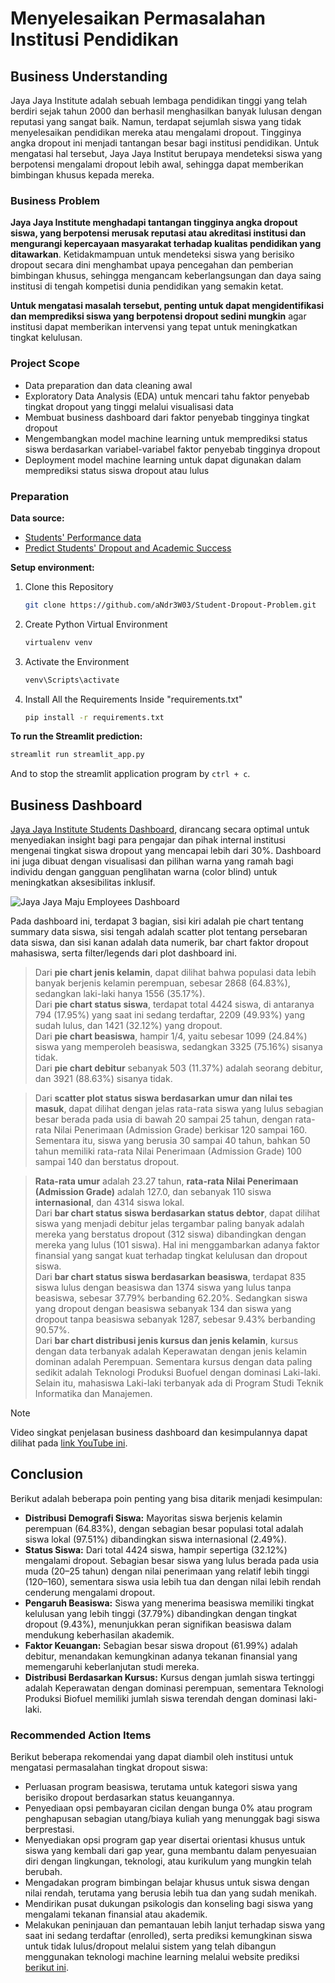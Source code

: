 # Menyelesaikan Permasalahan Institusi Pendidikan

## Business Understanding

Jaya Jaya Institute adalah sebuah lembaga pendidikan tinggi yang telah berdiri sejak tahun 2000 dan berhasil menghasilkan banyak lulusan dengan reputasi yang sangat baik. Namun, terdapat sejumlah siswa yang tidak menyelesaikan pendidikan mereka atau mengalami dropout. Tingginya angka dropout ini menjadi tantangan besar bagi institusi pendidikan. Untuk mengatasi hal tersebut, Jaya Jaya Institut berupaya mendeteksi siswa yang berpotensi mengalami dropout lebih awal, sehingga dapat memberikan bimbingan khusus kepada mereka.

### Business Problem

**Jaya Jaya Institute menghadapi tantangan tingginya angka dropout siswa, yang berpotensi merusak reputasi atau akreditasi institusi dan mengurangi kepercayaan masyarakat terhadap kualitas pendidikan yang ditawarkan**. Ketidakmampuan untuk mendeteksi siswa yang berisiko dropout secara dini menghambat upaya pencegahan dan pemberian bimbingan khusus, sehingga mengancam keberlangsungan dan daya saing institusi di tengah kompetisi dunia pendidikan yang semakin ketat.

**Untuk mengatasi masalah tersebut, penting untuk dapat mengidentifikasi dan memprediksi siswa yang berpotensi dropout sedini mungkin** agar institusi dapat memberikan intervensi yang tepat untuk meningkatkan tingkat kelulusan.

### Project Scope

- Data preparation dan data cleaning awal
- Exploratory Data Analysis (EDA) untuk mencari tahu faktor penyebab tingkat dropout yang tinggi melalui visualisasi data
- Membuat business dashboard dari faktor penyebab tingginya tingkat dropout
- Mengembangkan model machine learning untuk memprediksi status siswa berdasarkan variabel-variabel faktor penyebab tingginya dropout
- Deployment model machine learning untuk dapat digunakan dalam memprediksi status siswa dropout atau lulus

### Preparation

**Data source:**
- [Students' Performance data](https://github.com/dicodingacademy/dicoding_dataset/tree/main/students_performance 'Dicoding GitHub - Students Performance data')
- [Predict Students' Dropout and Academic Success](https://doi.org/10.24432/C5MC89 'UCI Machine Learning - Predict Students Dropout and Academic Success')

**Setup environment:**

1. Clone this Repository
   ```bash
   git clone https://github.com/aNdr3W03/Student-Dropout-Problem.git
   ```

2. Create Python Virtual Environment
   ```bash
   virtualenv venv
   ```

2. Activate the Environment
   ```bash
   venv\Scripts\activate
   ```

4. Install All the Requirements Inside "requirements.txt"
   ```bash
   pip install -r requirements.txt
   ```

**To run the Streamlit prediction:**
```bash
streamlit run streamlit_app.py
```

And to stop the streamlit application program by `ctrl + c`. 

## Business Dashboard

[Jaya Jaya Institute Students Dashboard](https://public.tableau.com/shared/HX5QWTBF4 'Tableau Public - Jaya Jaya Institute Students Dashboard'), dirancang secara optimal untuk menyediakan insight bagi para pengajar dan pihak internal institusi mengenai tingkat siswa dropout yang mencapai lebih dari 30%. Dashboard ini juga dibuat dengan visualisasi dan pilihan warna yang ramah bagi individu dengan gangguan penglihatan warna (color blind) untuk meningkatkan aksesibilitas inklusif.

![Jaya Jaya Maju Employees Dashboard](https://github.com/user-attachments/assets/cc514db7-03a7-4905-916d-ef707c0738dc 'Jaya Jaya Institute Students Dashboard')

Pada dashboard ini, terdapat 3 bagian, sisi kiri adalah pie chart tentang summary data siswa, sisi tengah adalah scatter plot tentang persebaran data siswa, dan sisi kanan adalah data numerik, bar chart faktor dropout mahasiswa, serta filter/legends dari plot dashboard ini.

> Dari **pie chart jenis kelamin**, dapat dilihat bahwa populasi data lebih banyak berjenis kelamin perempuan, sebesar 2868 (64.83%), sedangkan laki-laki hanya 1556 (35.17%).  
> Dari **pie chart status siswa**, terdapat total 4424 siswa, di antaranya 794 (17.95%) yang saat ini sedang terdaftar, 2209 (49.93%) yang sudah lulus, dan 1421 (32.12%) yang dropout.  
> Dari **pie chart beasiswa**, hampir 1/4, yaitu sebesar  1099 (24.84%) siswa yang memperoleh beasiswa, sedangkan 3325 (75.16%) sisanya tidak.  
> Dari **pie chart debitur** sebanyak 503 (11.37%) adalah seorang debitur, dan 3921 (88.63%) sisanya tidak.  

> Dari **scatter plot status siswa berdasarkan umur dan nilai tes masuk**, dapat dilihat dengan jelas rata-rata siswa yang lulus sebagian besar berada pada usia di bawah 20 sampai 25 tahun, dengan rata-rata Nilai Penerimaan (Admission Grade) berkisar 120 sampai 160. Sementara itu, siswa yang berusia 30 sampai 40 tahun, bahkan 50 tahun memiliki rata-rata Nilai Penerimaan (Admission Grade) 100 sampai 140 dan berstatus dropout.  

> **Rata-rata umur** adalah 23.27 tahun, **rata-rata Nilai Penerimaan (Admission Grade)** adalah 127.0, dan sebanyak 110 siswa **internasional**, dan 4314 siswa lokal.  
> Dari **bar chart status siswa berdasarkan status debtor**, dapat dilihat siswa yang menjadi debitur jelas tergambar paling banyak adalah mereka yang berstatus dropout (312 siswa) dibandingkan dengan mereka yang lulus (101 siswa). Hal ini menggambarkan adanya faktor finansial yang sangat kuat terhadap tingkat kelulusan dan dropout siswa.  
> Dari **bar chart status siswa berdasarkan beasiswa**, terdapat 835 siswa lulus dengan beasiswa dan 1374 siswa yang lulus tanpa beasiswa, sebesar 37.79% berbanding 62.20%. Sedangkan siswa yang dropout dengan beasiswa sebanyak 134 dan siswa yang dropout tanpa beasiswa sebanyak 1287, sebesar 9.43% berbanding 90.57%.  
> Dari **bar chart distribusi jenis kursus dan jenis kelamin**, kursus dengan data terbanyak adalah Keperawatan dengan jenis kelamin dominan adalah Perempuan. Sementara kursus dengan data paling sedikit adalah Teknologi Produksi Buofuel dengan dominasi Laki-laki. Selain itu, mahasiswa Laki-laki terbanyak ada di Program Studi Teknik Informatika dan Manajemen.  

> [!NOTE]
> Video singkat penjelasan business dashboard dan kesimpulannya dapat dilihat pada [link YouTube ini](https://youtu.be/FcmiS-Oo1xc 'Jaya Jaya Institute Students Dashboard').

## Conclusion

Berikut adalah beberapa poin penting yang bisa ditarik menjadi kesimpulan:
- **Distribusi Demografi Siswa:** Mayoritas siswa berjenis kelamin perempuan (64.83%), dengan sebagian besar populasi total adalah siswa lokal (97.51%) dibandingkan siswa internasional (2.49%).
- **Status Siswa:** Dari total 4424 siswa, hampir sepertiga (32.12%) mengalami dropout. Sebagian besar siswa yang lulus berada pada usia muda (20–25 tahun) dengan nilai penerimaan yang relatif lebih tinggi (120–160), sementara siswa usia lebih tua dan dengan nilai lebih rendah cenderung mengalami dropout.
- **Pengaruh Beasiswa:** Siswa yang menerima beasiswa memiliki tingkat kelulusan yang lebih tinggi (37.79%) dibandingkan dengan tingkat dropout (9.43%), menunjukkan peran signifikan beasiswa dalam mendukung keberhasilan akademik.
- **Faktor Keuangan:** Sebagian besar siswa dropout (61.99%) adalah debitur, menandakan kemungkinan adanya tekanan finansial yang memengaruhi keberlanjutan studi mereka.
- **Distribusi Berdasarkan Kursus:** Kursus dengan jumlah siswa tertinggi adalah Keperawatan dengan dominasi perempuan, sementara Teknologi Produksi Biofuel memiliki jumlah siswa terendah dengan dominasi laki-laki.

### Recommended Action Items

Berikut beberapa rekomendai yang dapat diambil oleh institusi untuk mengatasi permasalahan tingkat dropout siswa:
- Perluasan program beasiswa, terutama untuk kategori siswa yang berisiko dropout berdasarkan status keuangannya.
- Penyediaan opsi pembayaran cicilan dengan bunga 0% atau program penghapusan sebagian utang/biaya kuliah yang menunggak bagi siswa berprestasi.
- Menyediakan opsi program gap year disertai orientasi khusus untuk siswa yang kembali dari gap year, guna membantu dalam penyesuaian diri dengan lingkungan, teknologi, atau kurikulum yang mungkin telah berubah.
- Mengadakan program bimbingan belajar khusus untuk siswa dengan nilai rendah, terutama yang berusia lebih tua dan yang sudah menikah.
- Mendirikan pusat dukungan psikologis dan konseling bagi siswa yang mengalami tekanan finansial atau akademik.
- Melakukan peninjauan dan pemantauan lebih lanjut terhadap siswa yang saat ini sedang terdaftar (enrolled), serta prediksi kemungkinan siswa untuk tidak lulus/dropout melalui sistem yang telah dibangun menggunakan teknologi machine learning melalui website prediksi [berikut ini](https://student-dropout-predict.streamlit.app 'Jaya Jaya Institute Students Dropout Prediction').
